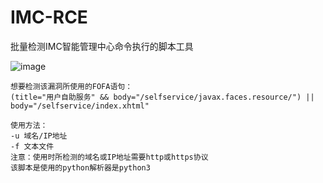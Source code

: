 # IMC-RCE
批量检测IMC智能管理中心命令执行的脚本工具

![image](https://github.com/user-attachments/assets/2e7087ab-9c48-4e87-a9d1-148720396a2a)

```shell
想要检测该漏洞所使用的FOFA语句：
(title="用户自助服务" && body="/selfservice/javax.faces.resource/") || body="/selfservice/index.xhtml"

使用方法：
-u 域名/IP地址
-f 文本文件
注意：使用时所检测的域名或IP地址需要http或https协议
该脚本是使用的python解析器是python3
```
